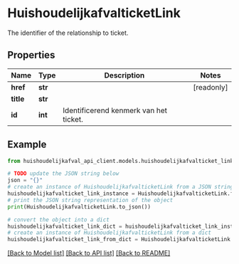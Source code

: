 # HuishoudelijkafvalticketLink

The identifier of the relationship to ticket.

## Properties

Name | Type | Description | Notes
------------ | ------------- | ------------- | -------------
**href** | **str** |  | [readonly] 
**title** | **str** |  | 
**id** | **int** | Identificerend kenmerk van het ticket. | 

## Example

```python
from huishoudelijkafval_api_client.models.huishoudelijkafvalticket_link import HuishoudelijkafvalticketLink

# TODO update the JSON string below
json = "{}"
# create an instance of HuishoudelijkafvalticketLink from a JSON string
huishoudelijkafvalticket_link_instance = HuishoudelijkafvalticketLink.from_json(json)
# print the JSON string representation of the object
print(HuishoudelijkafvalticketLink.to_json())

# convert the object into a dict
huishoudelijkafvalticket_link_dict = huishoudelijkafvalticket_link_instance.to_dict()
# create an instance of HuishoudelijkafvalticketLink from a dict
huishoudelijkafvalticket_link_from_dict = HuishoudelijkafvalticketLink.from_dict(huishoudelijkafvalticket_link_dict)
```
[[Back to Model list]](../README.md#documentation-for-models) [[Back to API list]](../README.md#documentation-for-api-endpoints) [[Back to README]](../README.md)


